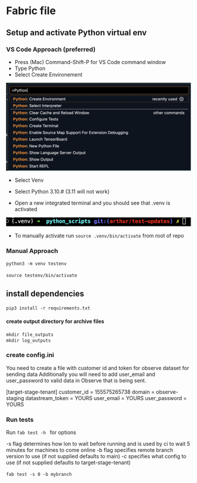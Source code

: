 # Fabric file
 
## Setup and activate Python virtual env
### VS Code Approach (preferred)
- Press (Mac) Command-Shift-P for VS Code command window 
- Type Python 
- Select Create Environement

![image](./images/PythonCreateEnv.png)

- Select Venv
- Select Python 3.10.# (3.11 will not work)

- Open a new integrated terminal and you should see that .venv is activated

![image](./images/PythonActivatedVenv.png)

- To manually activate run ```source .venv/bin/activate``` from root of repo


### Manual Approach
```
python3 -m venv testenv

source testenv/bin/activate
```

## install dependencies
```pip3 install -r requirements.txt```

#### create output directory for archive files
```
mkdir file_outputs
mkdir log_outputs
```

### create config.ini 
You need to create a file with customer id and token for observe dataset for sending data
Additionally you will need to add user_email and user_password to valid data in Observe that is being sent. 

[target-stage-tenant]
customer_id = 155575265738
domain = observe-staging
datastream_token = YOURS
user_email = YOURS
user_password = YOURS
### Run tests
Run ```fab test -h ``` for options


-s flag determines how lon to wait before running and is used by ci to wait 5 minutes for machines to come online
-b flag specifies remote branch version to use (if not supplied defaults to main)
-c specifies what config to use (if not supplied defaults to target-stage-tenant)

```fab test -s 0 -b mybranch```


